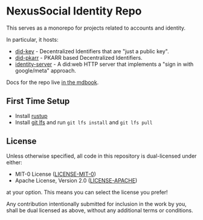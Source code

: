 # NexusSocial Identity Repo

This serves as a monorepo for projects related to accounts and identity.

In particular, it hosts:
* [did-key](did-key) - Decentralized Identifiers that are "just a public key".
* [did-pkarr](did-pkarr) - PKARR based Decentralized Identifiers.
* [identity-server](/identity-server) - A did:web HTTP server that implements a "sign
  in with google/meta" approach.

Docs for the repo live [in the mdbook](https://nexussocial.github.io/identity/).

## First Time Setup

- Install [rustup](https://rustup.rs)
- Install [git lfs](https://git-lfs.com/) and run `git lfs install` and `git lfs pull`

## License

Unless otherwise specified, all code in this repository is dual-licensed under
either:

- MIT-0 License ([LICENSE-MIT-0](LICENSE-MIT-0))
- Apache License, Version 2.0 ([LICENSE-APACHE](LICENSE-APACHE))

at your option. This means you can select the license you prefer!

Any contribution intentionally submitted for inclusion in the work by you, shall be
dual licensed as above, without any additional terms or conditions.
